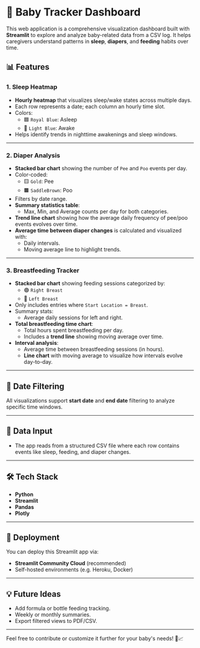 # 👶 Baby Tracker Dashboard

This web application is a comprehensive visualization dashboard built with **Streamlit** to explore and analyze baby-related data from a CSV log. It helps caregivers understand patterns in **sleep**, **diapers**, and **feeding** habits over time.

## 📊 Features

### 1. Sleep Heatmap
- **Hourly heatmap** that visualizes sleep/wake states across multiple days.
- Each row represents a date; each column an hourly time slot.
- Colors:
  - 🟦 `Royal Blue`: Asleep
  - 🔷 `Light Blue`: Awake
- Helps identify trends in nighttime awakenings and sleep windows.

---

### 2. Diaper Analysis
- **Stacked bar chart** showing the number of `Pee` and `Poo` events per day.
- Color-coded:
  - 🟨 `Gold`: Pee
  - 🟫 `SaddleBrown`: Poo
- Filters by date range.
- **Summary statistics table**:
  - Max, Min, and Average counts per day for both categories.
- **Trend line chart** showing how the average daily frequency of pee/poo events evolves over time.
- **Average time between diaper changes** is calculated and visualized with:
  - Daily intervals.
  - Moving average line to highlight trends.

---

### 3. Breastfeeding Tracker
- **Stacked bar chart** showing feeding sessions categorized by:
  - 🟣 `Right Breast`
  - 🔴 `Left Breast`
- Only includes entries where `Start Location = Breast`.
- Summary stats:
  - Average daily sessions for left and right.
- **Total breastfeeding time chart**:
  - Total hours spent breastfeeding per day.
  - Includes a **trend line** showing moving average over time.
- **Interval analysis**:
  - Average time between breastfeeding sessions (in hours).
  - **Line chart** with moving average to visualize how intervals evolve day-to-day.

---

## 📆 Date Filtering
All visualizations support **start date** and **end date** filtering to analyze specific time windows.

---

## 📁 Data Input
- The app reads from a structured CSV file where each row contains events like sleep, feeding, and diaper changes.

---

## 🛠 Tech Stack
- **Python**
- **Streamlit**
- **Pandas**
- **Plotly**

---

## 🚀 Deployment
You can deploy this Streamlit app via:
- **Streamlit Community Cloud** (recommended)
- Self-hosted environments (e.g. Heroku, Docker)

---

## 💡 Future Ideas
- Add formula or bottle feeding tracking.
- Weekly or monthly summaries.
- Export filtered views to PDF/CSV.

---

Feel free to contribute or customize it further for your baby's needs! 👶📈
